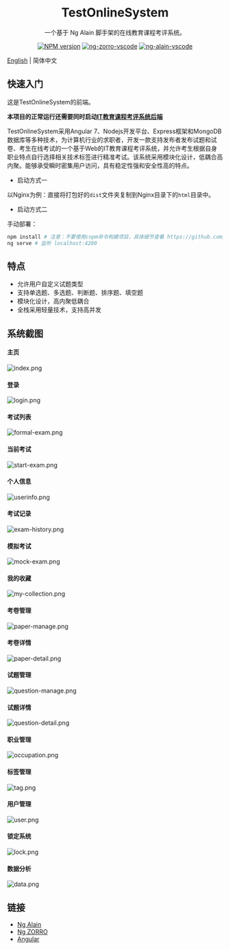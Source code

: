 <!--
 * @Author: Chen Wenhang
 * @Date: 2019-10-19 22:00:30
 * @LastEditTime: 2019-11-08 17:25:23
 * @Description: 
 * @Github: https://github.com/chenwenhang
 -->
<h1 align="center">
TestOnlineSystem
</h1>

<div align="center">

  一个基于 Ng Alain 脚手架的在线教育课程考评系统。

  [![NPM version](https://img.shields.io/npm/v/ng-alain.svg?style=flat-square)](https://www.npmjs.com/package/ng-alain)
  [![ng-zorro-vscode](https://img.shields.io/badge/ng--zorro-VSCODE-brightgreen.svg?style=flat-square)](https://marketplace.visualstudio.com/items?itemName=cipchk.ng-zorro-vscode)
  [![ng-alain-vscode](https://img.shields.io/badge/ng--alain-VSCODE-brightgreen.svg?style=flat-square)](https://marketplace.visualstudio.com/items?itemName=cipchk.ng-alain-vscode)

</div>

[English](README.md) | 简体中文

## 快速入门

这是TestOnlineSystem的前端。

**本项目的正常运行还需要同时启动[IT教育课程考评系统后端](https://github.com/chenwenhang/TestOnlineSystem-Backend)**

TestOnlineSystem采用Angular 7、Nodejs开发平台、Express框架和MongoDB数据库等多种技术，为计算机行业的求职者，开发一款支持发布者发布试题和试卷、考生在线考试的一个基于Web的IT教育课程考评系统，并允许考生根据自身职业特点自行选择相关技术标签进行精准考试。该系统采用模块化设计，低耦合高内聚。能够承受瞬时密集用户访问，具有稳定性强和安全性高的特点。

* 启动方式一

以Nginx为例：直接将打包好的`dist`文件夹复制到Nginx目录下的`html`目录中。

* 启动方式二

手动部署：
```bash
npm install # 注意：不要使用cnpm命令构建项目，具体细节查看 https://github.com/ng-alain/ng-alain/issues/413 
ng serve # 监听 localhost:4200
```

## 特点

* 允许用户自定义试题类型
* 支持单选题、多选题、判断题、排序题、填空题
* 模块化设计，高内聚低耦合
* 全栈采用轻量技术，支持高并发

## 系统截图

#### 主页
![index.png](https://img03.sogoucdn.com/app/a/100520146/034be5e888de42f694d8aeed98837016)
#### 登录
![login.png](https://img04.sogoucdn.com/app/a/100520146/21ed15bd951614624d7bcf4a175be40b)
#### 考试列表
![formal-exam.png](https://img02.sogoucdn.com/app/a/100520146/71176d1270a682e8609127ca91490e52)
#### 当前考试
![start-exam.png](https://img03.sogoucdn.com/app/a/100520146/310e4002e4b6f57565bbe7e12700352f)
#### 个人信息
![userinfo.png](https://img04.sogoucdn.com/app/a/100520146/24acd42ca7b3a4fc514adcab072bfd54)
#### 考试记录
![exam-history.png](https://img03.sogoucdn.com/app/a/100520146/b0d6808feec879f1e45be573e07e14a1)
#### 模拟考试
![mock-exam.png](https://img03.sogoucdn.com/app/a/100520146/865367d895836b193f36f98fcaf3f182)
#### 我的收藏
![my-collection.png](https://img04.sogoucdn.com/app/a/100520146/3018b10de9a876ebe8a51dc57aaa609a)
#### 考卷管理
![paper-manage.png](https://img04.sogoucdn.com/app/a/100520146/839c0cb2187d16e86c1916774a423fb9)
#### 考卷详情
![paper-detail.png](https://img04.sogoucdn.com/app/a/100520146/f33393161c7e44deb29260e3b17ebdb5)
#### 试题管理
![question-manage.png](https://img01.sogoucdn.com/app/a/100520146/a3dc5f113e9f8a413def096a14d38086)
#### 试题详情
![question-detail.png](https://img03.sogoucdn.com/app/a/100520146/7f42540afc88f3341f7487364ca77230)
#### 职业管理
![occupation.png](https://img02.sogoucdn.com/app/a/100520146/e25f68abcf98953cf37d24a410d7c1b9)
#### 标签管理
![tag.png](https://img01.sogoucdn.com/app/a/100520146/6f788034ca922d62f3626c2eddfecf7d)
#### 用户管理
![user.png](https://img01.sogoucdn.com/app/a/100520146/6f788034ca922d62f3626c2eddfecf7d)
#### 锁定系统
![lock.png](https://img01.sogoucdn.com/app/a/100520146/c0f2dd00edb8bb129d0f8e7d4c3d7986)
#### 数据分析
![data.png](https://img01.sogoucdn.com/app/a/100520146/0fa868f42b2717912c2fcc18a3bd4b23)
## 链接

+ [Ng Alain](https://github.com/ng-alain)
+ [Ng ZORRO](https://ng.ant.design)
+ [Angular](https://angular.cn)
